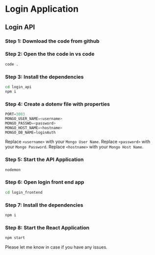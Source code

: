 # Login Application

## Login API

### Step 1: Download the code from github

### Step 2: Open the the code in vs code
```bash 
code .
```

### Step 3: Install the dependencies
```bash
cd login_api
npm i
```

### Step 4: Create a dotenv file with properties
```js 
PORT=3003
MONGO_USER_NAME=<username>
MONGO_PASSWD=<password>
MONGO_HOST_NAME=<hostname>
MONGO_DB_NAME=loginAuth
```

Replace `<username>` with your `Mongo User Name`.
Replace `<password>` with your `Mongo Password`.
Replace `<hostname>` with your `Mongo Host Name`.

### Step 5: Start the API Application
```bash
nodemon
```

### Step 6: Open login front end app 

```bash
cd login_frontend
``` 

### Step 7: Install the dependencies 

```bash
npm i
``` 

### Step 8: Start the React Application
```bash
npm start 
```

Please let me know in case if you have any issues.
